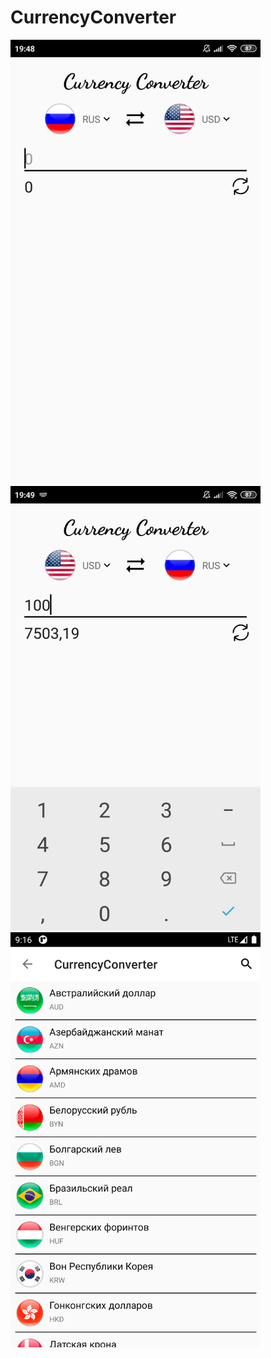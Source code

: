# CurrencyConverter
<img src="https://github.com/DanilaNovit/CurrencyConverter/blob/main/screenshots/1.jpg" width="400" />
<img src="https://github.com/DanilaNovit/CurrencyConverter/blob/main/screenshots/2.jpg" width="400" />
<img src="https://github.com/DanilaNovit/CurrencyConverter/blob/main/screenshots/3.png" width="400" />
